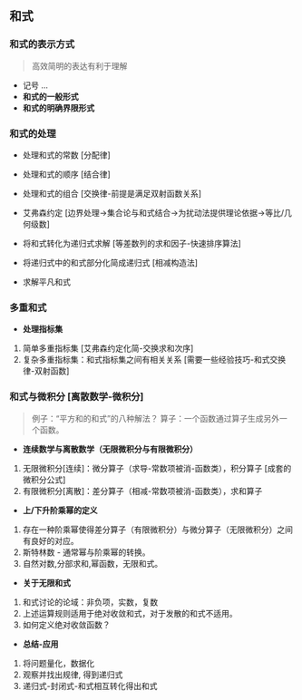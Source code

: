 ## <b>和式</b> ##

### <b>和式的表示方式</b> ###
> 高效简明的表达有利于理解
- 记号 ...
- <b>和式的一般形式</b>
- <b>和式的明确界限形式</b>

### <b>和式的处理</b> ###
- 处理和式的常数 [分配律]
- 处理和式的顺序 [结合律]
- 处理和式的组合 [交换律-前提是满足双射函数关系]

- 艾弗森约定 [边界处理->集合论与和式结合->为扰动法提供理论依据->等比/几何级数]
- 将和式转化为递归式求解 [等差数列的求和因子-快速排序算法]
- 将递归式中的和式部分化简成递归式 [相减构造法]
- 求解平凡和式

### <b>多重和式</b> ###
- <b>处理指标集</b>
1. 简单多重指标集 [艾弗森约定化简-交换求和次序]
2. 复杂多重指标集：和式指标集之间有相关关系 [需要一些经验技巧-和式交换律-双射函数]

### <b>和式与微积分 [离散数学-微积分]</b> ###
> 例子：“平方和的和式”的八种解法？ 算子：一个函数通过算子生成另外一个函数。
- <b>连续数学与离散数学（无限微积分与有限微积分）</b>
1. 无限微积分[连续]：微分算子（求导-常数项被消-函数类），积分算子 [成套的微积分公式]
2. 有限微积分[离散]：差分算子（相减-常数项被消-函数类），求和算子 

- <b>上/下升阶乘幂的定义</b>
1. 存在一种阶乘幂使得差分算子（有限微积分）与微分算子（无限微积分）之间有良好的对应。
2. 斯特林数 - 通常幂与阶乘幂的转换。
3. 自然对数,分部求和,幂函数，无限和式。

- <b>关于无限和式</b>
1. 和式讨论的论域：非负项，实数，复数
2. 上述运算规则适用于绝对收敛和式，对于发散的和式不适用。
3. 如何定义绝对收敛函数？

- <b>总结-应用</b>
1. 将问题量化，数据化
2. 观察并找出规律, 得到递归式
3. 递归式-封闭式-和式相互转化得出和式

